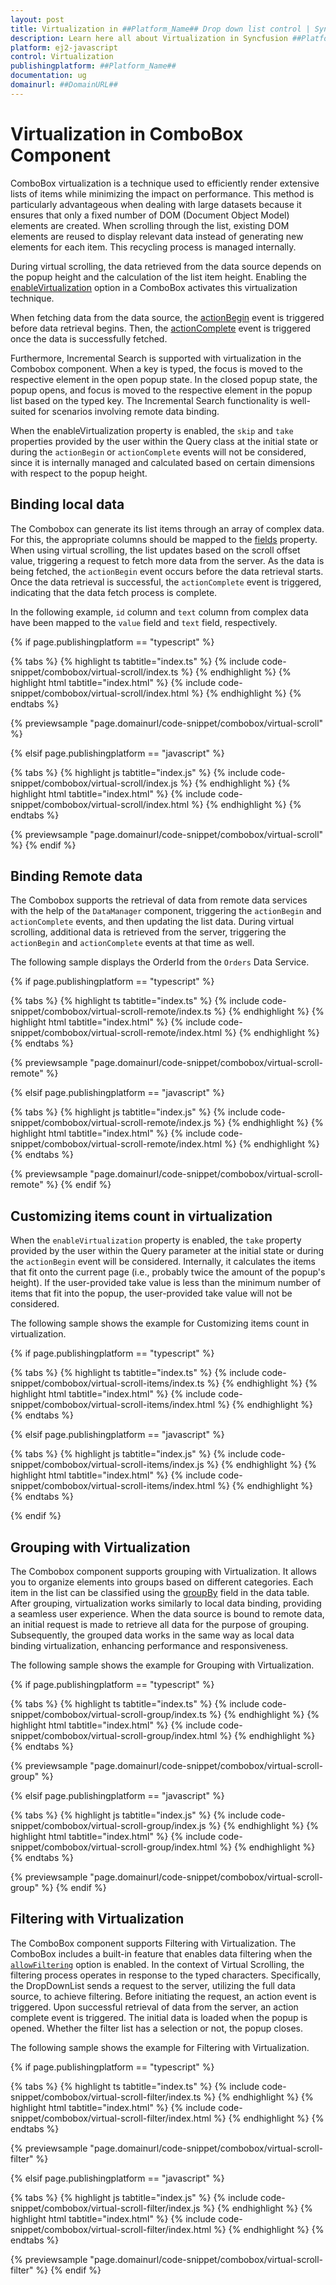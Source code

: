 ```yaml
---
layout: post
title: Virtualization in ##Platform_Name## Drop down list control | Syncfusion
description: Learn here all about Virtualization in Syncfusion ##Platform_Name## Drop down list control of Syncfusion Essential JS 2 and more.
platform: ej2-javascript
control: Virtualization 
publishingplatform: ##Platform_Name##
documentation: ug
domainurl: ##DomainURL##
---
```


# Virtualization in ComboBox Component

ComboBox virtualization is a technique used to efficiently render extensive lists of items while minimizing the impact on performance. This method is particularly advantageous when dealing with large datasets because it ensures that only a fixed number of DOM (Document Object Model) elements are created. When scrolling through the list, existing DOM elements are reused to display relevant data instead of generating new elements for each item. This recycling process is managed internally.
 
During virtual scrolling, the data retrieved from the data source depends on the popup height and the calculation of the list item height. Enabling the [enableVirtualization](../api/combo-box/#enableVirtualization) option in a ComboBox activates this virtualization technique.
 
When fetching data from the data source, the [actionBegin](../api/combo-box/#actionbegin) event is triggered before data retrieval begins. Then, the [actionComplete](../api/combo-box/#actioncomplete) event is triggered once the data is successfully fetched.

Furthermore, Incremental Search is supported with virtualization in the Combobox component. When a key is typed, the focus is moved to the respective element in the open popup state. In the closed popup state, the popup opens, and focus is moved to the respective element in the popup list based on the typed key. The Incremental Search functionality is well-suited for scenarios involving remote data binding.

When the enableVirtualization property is enabled, the `skip` and `take` properties provided by the user within the Query class at the initial state or during the `actionBegin` or `actionComplete` events will not be considered, since it is internally managed and calculated based on certain dimensions with respect to the popup height.

## Binding local data

The Combobox can generate its list items through an array of complex data. For this, the appropriate columns should be mapped to the [fields](../api/combo-box/#fields) property. When using virtual scrolling, the list updates based on the scroll offset value, triggering a request to fetch more data from the server. As the data is being fetched, the `actionBegin` event occurs before the data retrieval starts. Once the data retrieval is successful, the `actionComplete` event is triggered, indicating that the data fetch process is complete.

In the following example, `id` column and `text` column from complex data have been mapped to the `value` field and `text` field, respectively.

{% if page.publishingplatform == "typescript" %}

 {% tabs %}
{% highlight ts tabtitle="index.ts" %}
{% include code-snippet/combobox/virtual-scroll/index.ts %}
{% endhighlight %}
{% highlight html tabtitle="index.html" %}
{% include code-snippet/combobox/virtual-scroll/index.html %}
{% endhighlight %}
{% endtabs %}
        
{% previewsample "page.domainurl/code-snippet/combobox/virtual-scroll" %}

{% elsif page.publishingplatform == "javascript" %}

{% tabs %}
{% highlight js tabtitle="index.js" %}
{% include code-snippet/combobox/virtual-scroll/index.js %}
{% endhighlight %}
{% highlight html tabtitle="index.html" %}
{% include code-snippet/combobox/virtual-scroll/index.html %}
{% endhighlight %}
{% endtabs %}

{% previewsample "page.domainurl/code-snippet/combobox/virtual-scroll" %}
{% endif %}


## Binding Remote data

The Combobox supports the retrieval of data from remote data services with the help of the `DataManager` component, triggering the `actionBegin` and `actionComplete` events, and then updating the list data. During virtual scrolling, additional data is retrieved from the server, triggering the `actionBegin` and `actionComplete` events at that time as well.

The following sample displays the OrderId from the `Orders` Data Service.

{% if page.publishingplatform == "typescript" %}

 {% tabs %}
{% highlight ts tabtitle="index.ts" %}
{% include code-snippet/combobox/virtual-scroll-remote/index.ts %}
{% endhighlight %}
{% highlight html tabtitle="index.html" %}
{% include code-snippet/combobox/virtual-scroll-remote/index.html %}
{% endhighlight %}
{% endtabs %}
        
{% previewsample "page.domainurl/code-snippet/combobox/virtual-scroll-remote" %}

{% elsif page.publishingplatform == "javascript" %}

{% tabs %}
{% highlight js tabtitle="index.js" %}
{% include code-snippet/combobox/virtual-scroll-remote/index.js %}
{% endhighlight %}
{% highlight html tabtitle="index.html" %}
{% include code-snippet/combobox/virtual-scroll-remote/index.html %}
{% endhighlight %}
{% endtabs %}

{% previewsample "page.domainurl/code-snippet/combobox/virtual-scroll-remote" %}
{% endif %}

## Customizing items count in virtualization 

When the `enableVirtualization` property is enabled, the `take` property provided by the user within the Query parameter at the initial state or during the `actionBegin` event will be considered. Internally, it calculates the items that fit onto the current page (i.e., probably twice the amount of the popup's height). If the user-provided take value is less than the minimum number of items that fit into the popup, the user-provided take value will not be considered.

The following sample shows the example for Customizing items count in virtualization.

{% if page.publishingplatform == "typescript" %}

 {% tabs %}
{% highlight ts tabtitle="index.ts" %}
{% include code-snippet/combobox/virtual-scroll-items/index.ts %}
{% endhighlight %}
{% highlight html tabtitle="index.html" %}
{% include code-snippet/combobox/virtual-scroll-items/index.html %}
{% endhighlight %}
{% endtabs %}
        
{% elsif page.publishingplatform == "javascript" %}

{% tabs %}
{% highlight js tabtitle="index.js" %}
{% include code-snippet/combobox/virtual-scroll-items/index.js %}
{% endhighlight %}
{% highlight html tabtitle="index.html" %}
{% include code-snippet/combobox/virtual-scroll-items/index.html %}
{% endhighlight %}
{% endtabs %}

{% endif %}

## Grouping with Virtualization

The Combobox component supports grouping with Virtualization. It allows you to organize elements into groups based on different categories. Each item in the list can be classified using the [groupBy](../api/combo-box/#fields) field in the data table. After grouping, virtualization works similarly to local data binding, providing a seamless user experience. When the data source is bound to remote data, an initial request is made to retrieve all data for the purpose of grouping. Subsequently, the grouped data works in the same way as local data binding virtualization, enhancing performance and responsiveness.

The following sample shows the example for Grouping with Virtualization.

{% if page.publishingplatform == "typescript" %}

 {% tabs %}
{% highlight ts tabtitle="index.ts" %}
{% include code-snippet/combobox/virtual-scroll-group/index.ts %}
{% endhighlight %}
{% highlight html tabtitle="index.html" %}
{% include code-snippet/combobox/virtual-scroll-group/index.html %}
{% endhighlight %}
{% endtabs %}
        
{% previewsample "page.domainurl/code-snippet/combobox/virtual-scroll-group" %}

{% elsif page.publishingplatform == "javascript" %}

{% tabs %}
{% highlight js tabtitle="index.js" %}
{% include code-snippet/combobox/virtual-scroll-group/index.js %}
{% endhighlight %}
{% highlight html tabtitle="index.html" %}
{% include code-snippet/combobox/virtual-scroll-group/index.html %}
{% endhighlight %}
{% endtabs %}

{% previewsample "page.domainurl/code-snippet/combobox/virtual-scroll-group" %}
{% endif %}

## Filtering with Virtualization

The ComboBox component supports Filtering with Virtualization. The ComboBox includes a built-in feature that enables data filtering when the [`allowFiltering`](../api/combo-box/#allowfiltering) option is enabled. In the context of Virtual Scrolling, the filtering process operates in response to the typed characters. Specifically, the DropDownList sends a request to the server, utilizing the full data source, to achieve filtering. Before initiating the request, an action event is triggered. Upon successful retrieval of data from the server, an action complete event is triggered. The initial data is loaded when the popup is opened. Whether the filter list has a selection or not, the popup closes.

The following sample shows the example for Filtering with Virtualization.

{% if page.publishingplatform == "typescript" %}

 {% tabs %}
{% highlight ts tabtitle="index.ts" %}
{% include code-snippet/combobox/virtual-scroll-filter/index.ts %}
{% endhighlight %}
{% highlight html tabtitle="index.html" %}
{% include code-snippet/combobox/virtual-scroll-filter/index.html %}
{% endhighlight %}
{% endtabs %}
        
{% previewsample "page.domainurl/code-snippet/combobox/virtual-scroll-filter" %}

{% elsif page.publishingplatform == "javascript" %}

{% tabs %}
{% highlight js tabtitle="index.js" %}
{% include code-snippet/combobox/virtual-scroll-filter/index.js %}
{% endhighlight %}
{% highlight html tabtitle="index.html" %}
{% include code-snippet/combobox/virtual-scroll-filter/index.html %}
{% endhighlight %}
{% endtabs %}

{% previewsample "page.domainurl/code-snippet/combobox/virtual-scroll-filter" %}
{% endif %}
